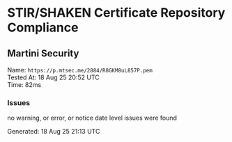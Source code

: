 # STIR/SHAKEN Certificate Repository Compliance

## Martini Security

Name: `https://p.mtsec.me/2884/R8GKM8uL857P.pem`\
Tested At: 18 Aug 25 20:52 UTC\
Time: 82ms

### Issues

no warning, or error, or notice date level issues were found

Generated: 18 Aug 25 21:13 UTC